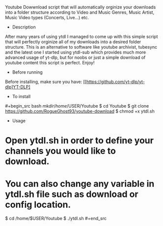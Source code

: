 Youtube Dowwnload script that will automatically orginize your downloads into a folder structure according to Video and Music Genres, Music Artist, Music Video types (Concerts, Live...) etc.

* Description

After many years of using ytdl I managed to come up with this simple script that will perfectly orginize all of my downloads into a desired folder structure. This is an alternative to software like youtube archivist, tubesync and the latest one I started using ytdl-sub which provides much more advanced usage of yt-dlp, but for noobs or just a simple download of youtube content this script is perfect. Enjoy!

* Before running

Before installing, make sure you have:
[[https://github.com/yt-dlp/yt-dlp]YT-DLP]


* To install

#+begin_src bash
$mkdir /home/$USER/Youtube
$ cd Youtube
$ git clone https://github.com/RogueGhost93/youtube-download
$ chmod +x ytdl.sh


* Usage

# Open ytdl.sh in order to define your channels you would like to download.
# You can also change any variable in ytdl.sh file such as download or config location.
$ cd /home/$USER/Youtube
$ ./ytdl.sh
#+end_src

